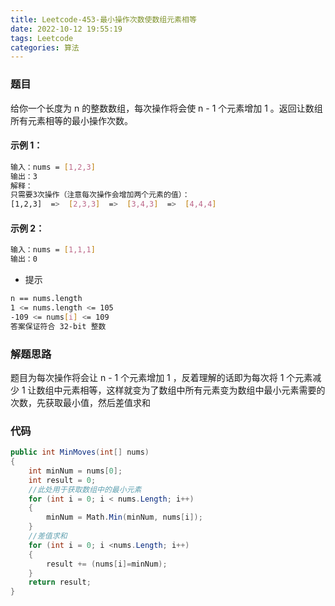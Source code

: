 ```yaml
---
title: Leetcode-453-最小操作次数使数组元素相等
date: 2022-10-12 19:55:19
tags: Leetcode
categories: 算法
---
```


### 题目
给你一个长度为 n 的整数数组，每次操作将会使 n - 1 个元素增加 1 。返回让数组所有元素相等的最小操作次数。

<!--more-->

#### 示例 1：
~~~bash
输入：nums = [1,2,3]
输出：3
解释：
只需要3次操作（注意每次操作会增加两个元素的值）：
[1,2,3]  =>  [2,3,3]  =>  [3,4,3]  =>  [4,4,4]
~~~

#### 示例 2：
~~~bash
输入：nums = [1,1,1]
输出：0
~~~

- 提示
~~~bash
n == nums.length
1 <= nums.length <= 105
-109 <= nums[i] <= 109
答案保证符合 32-bit 整数
~~~


### 解题思路

题目为每次操作将会让 n - 1 个元素增加 1 ，反着理解的话即为每次将 1 个元素减少 1 让数组中元素相等，这样就变为了数组中所有元素变为数组中最小元素需要的次数，先获取最小值，然后差值求和

### 代码
~~~C#
public int MinMoves(int[] nums) 
{
    int minNum = nums[0];
    int result = 0;
    //此处用于获取数组中的最小元素
    for (int i = 0; i < nums.Length; i++)
    {
        minNum = Math.Min(minNum, nums[i]);
    }
    //差值求和
    for (int i = 0; i <nums.Length; i++)
    {
        result += (nums[i]=minNum);
    }
    return result;
}
~~~
